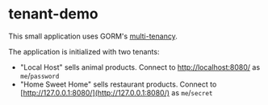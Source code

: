 # tenant-demo
This small application uses GORM's [multi-tenancy](http://gorm.grails.org/latest/hibernate/manual/#multiTenancy). 

The application is initialized with two tenants:
* "Local Host" sells animal products. Connect to [http://localhost:8080/](http://localhost:8080/) as `me`/`password`
* "Home Sweet Home" sells restaurant products. Connect to [http://127.0.0.1:8080/](http://127.0.0.1:8080/) as `me`/`secret`
